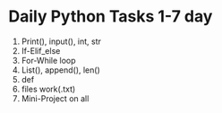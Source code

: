 # Daily Python Tasks 1-7 day

1. Print(), input(), int, str
2. If-Elif_else
3. For-While loop
4. List(), append(), len()
5. def
6. files work(.txt)
7. Mini-Project on all